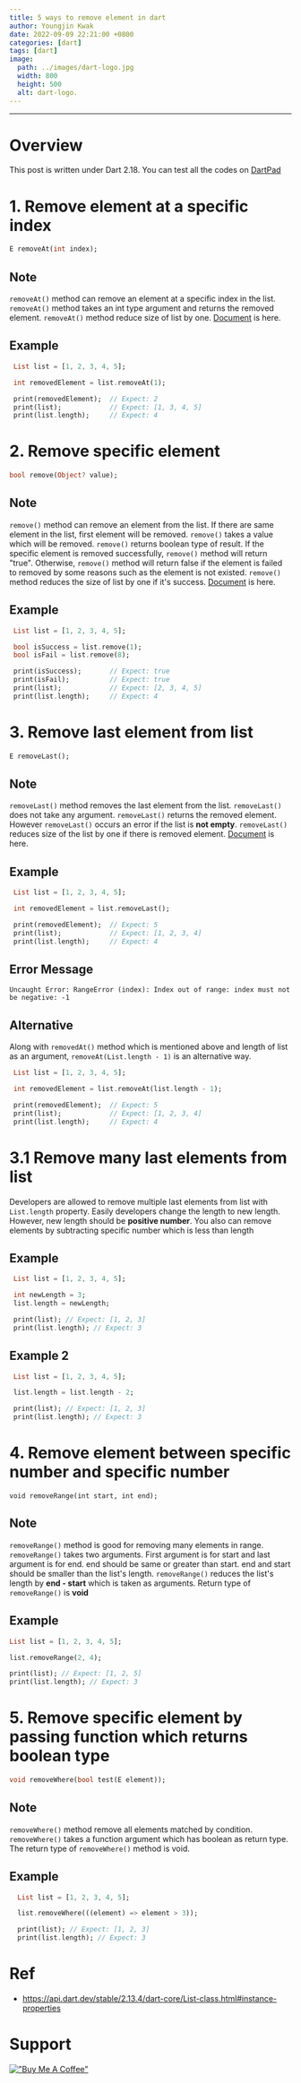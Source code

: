 ```yaml
---
title: 5 ways to remove element in dart
author: Youngjin Kwak
date: 2022-09-09 22:21:00 +0800
categories: [dart]
tags: [dart]
image:
  path: ../images/dart-logo.jpg
  width: 800
  height: 500
  alt: dart-logo.
---
```

---
# Overview
This post is written under Dart 2.18. You can test all the codes on [DartPad](https://dartpad.dev/?)

# 1. Remove element at a specific index
```dart
E removeAt(int index);
```
## Note
```removeAt()``` method can remove an element at a specific index in the list.
```removeAt()``` method takes an int type argument and returns the removed element.
```removeAt()``` method reduce size of list by one. [Document](https://api.dart.dev/stable/2.13.4/dart-core/List/removeAt.html) is here.
## Example
```dart
 List list = [1, 2, 3, 4, 5];

 int removedElement = list.removeAt(1);

 print(removedElement);  // Expect: 2
 print(list);            // Expect: [1, 3, 4, 5]
 print(list.length);     // Expect: 4
```

# 2. Remove specific element
```dart
bool remove(Object? value);
```
## Note
```remove()``` method can remove an element from the list. If there are same element in the list, first element will be removed. ```remove()``` takes a value which will be removed.
```remove()``` returns boolean type of result. If the specific element is removed successfully, ```remove()``` method will return "true".
Otherwise, ```remove()``` method will return false if the element is failed to removed by some reasons such as the element is not existed.
```remove()``` method reduces the size of list by one if it's success.
[Document](https://api.dart.dev/stable/2.13.4/dart-core/List/remove.html) is here.
## Example
```dart
 List list = [1, 2, 3, 4, 5];

 bool isSuccess = list.remove(1);
 bool isFail = list.remove(8);

 print(isSuccess);       // Expect: true
 print(isFail);          // Expect: true
 print(list);            // Expect: [2, 3, 4, 5]
 print(list.length);     // Expect: 4
```

# 3. Remove last element from list
```dart
E removeLast();
```
## Note
```removeLast()``` method removes the last element from the list. ```removeLast()``` does not take any argument.
```removeLast()``` returns the removed element.
However ```removeLast()``` occurs an error if the list is **not empty**.
```removeLast()``` reduces size of the list by one if there is removed element.
[Document](https://api.dart.dev/stable/2.13.4/dart-core/List/removeLast.html) is here.

## Example
```dart
 List list = [1, 2, 3, 4, 5];

 int removedElement = list.removeLast();

 print(removedElement);  // Expect: 5
 print(list);            // Expect: [1, 2, 3, 4]
 print(list.length);     // Expect: 4
```

## Error Message
```
Uncaught Error: RangeError (index): Index out of range: index must not be negative: -1
```

## Alternative
Along with ```removedAt()``` method which is mentioned above and length of list as an argument, ```removeAt(List.length - 1)``` is an alternative way.
```dart
 List list = [1, 2, 3, 4, 5];

 int removedElement = list.removeAt(list.length - 1);

 print(removedElement);  // Expect: 5
 print(list);            // Expect: [1, 2, 3, 4]
 print(list.length);     // Expect: 4
```

# 3.1 Remove many last elements from list
Developers are allowed to remove multiple last elements from list with ```List.length``` property.
Easily developers change the length to new length.
However, new length should be **positive number**.
You also can remove elements by subtracting specific number which is less than length

## Example
```dart
 List list = [1, 2, 3, 4, 5];

 int newLength = 3;
 list.length = newLength;

 print(list); // Expect: [1, 2, 3]
 print(list.length); // Expect: 3
```
## Example 2
```dart
 List list = [1, 2, 3, 4, 5];

 list.length = list.length - 2;

 print(list); // Expect: [1, 2, 3]
 print(list.length); // Expect: 3
```

# 4. Remove element between specific number and specific number
```
void removeRange(int start, int end);
```
## Note
```removeRange()``` method is good for removing many elements in range.
```removeRange()``` takes two arguments. First argument is for start and last argument is for end.
end should be same or greater than start.
end and start should be smaller than the list's length.
```removeRange()``` reduces the list's length by **end - start** which is taken as arguments.
Return type of ```removeRange()``` is **void**

## Example
```dart
List list = [1, 2, 3, 4, 5];

list.removeRange(2, 4);

print(list); // Expect: [1, 2, 5]
print(list.length); // Expect: 3
```

# 5. Remove specific element by passing function which returns boolean type
```dart
void removeWhere(bool test(E element));
```
## Note
```removeWhere()``` method remove all elements matched by condition.
```removeWhere()``` takes a function argument which has boolean as return type.
The return type of ```removeWhere()``` method is void.

## Example
```dart
  List list = [1, 2, 3, 4, 5];

  list.removeWhere(((element) => element > 3));

  print(list); // Expect: [1, 2, 3]
  print(list.length); // Expect: 3
```

# Ref
- https://api.dart.dev/stable/2.13.4/dart-core/List-class.html#instance-properties

# Support
[!["Buy Me A Coffee"](https://www.buymeacoffee.com/assets/img/custom_images/orange_img.png)](https://www.buymeacoffee.com/youngjinkwak)
